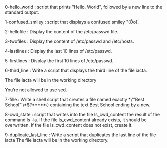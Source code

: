 0-hello_world : script that prints "Hello, World", followed by a new line to the standard output.

1-confused_smiley : script that displays a confused smiley "(Ôo)'.

2-hellofile : Display the content of the /etc/passwd file.

3-twofiles : Display the content of /etc/passwd and /etc/hosts.

4-lastlines : Display the last 10 lines of /etc/passwd.

5-firstlines : Display the first 10 lines of /etc/passwd.

6-third_line : Write a script that displays the third line of the file iacta.

The file iacta will be in the working directory

You’re not allowed to use sed.

7-fille : Write a shell script that creates a file named exactly \*\\'"Best School"\'\\*$\?\*\*\*\*\*:) containing the text Best School ending by a new.

8-cwd_state : script that writes into the file ls_cwd_content the result of the command ls -la. If the file ls_cwd_content already exists, it should be overwritten. If the file ls_cwd_content does not exist, create it.

9-duplicate_last_line : Write a script that duplicates the last line of the file iacta
The file iacta will be in the working directory.




 
